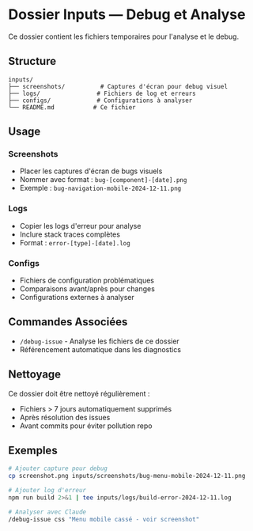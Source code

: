 # Dossier Inputs — Debug et Analyse

Ce dossier contient les fichiers temporaires pour l'analyse et le debug.

## Structure

```
inputs/
├── screenshots/          # Captures d'écran pour debug visuel
├── logs/                # Fichiers de log et erreurs
├── configs/             # Configurations à analyser
└── README.md           # Ce fichier
```

## Usage

### Screenshots

- Placer les captures d'écran de bugs visuels
- Nommer avec format : `bug-[component]-[date].png`
- Exemple : `bug-navigation-mobile-2024-12-11.png`

### Logs

- Copier les logs d'erreur pour analyse
- Inclure stack traces complètes
- Format : `error-[type]-[date].log`

### Configs

- Fichiers de configuration problématiques
- Comparaisons avant/après pour changes
- Configurations externes à analyser

## Commandes Associées

- `/debug-issue` - Analyse les fichiers de ce dossier
- Référencement automatique dans les diagnostics

## Nettoyage

Ce dossier doit être nettoyé régulièrement :

- Fichiers > 7 jours automatiquement supprimés
- Après résolution des issues
- Avant commits pour éviter pollution repo

## Exemples

```bash
# Ajouter capture pour debug
cp screenshot.png inputs/screenshots/bug-menu-mobile-2024-12-11.png

# Ajouter log d'erreur
npm run build 2>&1 | tee inputs/logs/build-error-2024-12-11.log

# Analyser avec Claude
/debug-issue css "Menu mobile cassé - voir screenshot"
```
